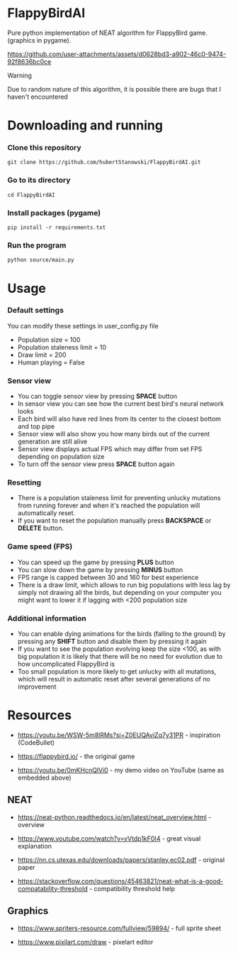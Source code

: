 # FlappyBirdAI
Pure python implementation of NEAT algorithm for FlappyBird game. (graphics in pygame).

https://github.com/user-attachments/assets/d0628bd3-a902-46c0-9474-92f8636bc0ce

> [!WARNING]
> Due to random nature of this algorithm, it is possible there are bugs that I haven't encountered

# Downloading and running
### Clone this repository
    git clone https://github.com/hubertStanowski/FlappyBirdAI.git

### Go to its directory
    cd FlappyBirdAI

### Install packages (pygame)
    pip install -r requirements.txt

### Run the program
    python source/main.py
  
# Usage
### Default settings
You can modify these settings in user_config.py file

- Population size = 100
- Population staleness limit = 10
- Draw limit = 200
- Human playing = False

### Sensor view
- You can toggle sensor view by pressing **SPACE** button
- In sensor view you can see how the current best bird's neural network looks
- Each bird will also have red lines from its center to the closest bottom and top pipe
- Sensor view will also show you how many birds out of the current generation are still alive
- Sensor view displays actual FPS which may differ from set FPS depending on population size
- To turn off the sensor view press **SPACE** button again
### Resetting
- There is a population staleness limit for preventing unlucky mutations from running forever and when it's reached the population will automatically reset.
- If you want to reset the population manually press **BACKSPACE** or **DELETE** button.
### Game speed (FPS)
- You can speed up the game by pressing **PLUS** button
- You can slow down the game by pressing **MINUS** button
- FPS range is capped between 30 and 160 for best experience
- There is a draw limit, which allows to run big populations with less lag by simply not drawing all the birds, but depending on your computer you might want to lower it if lagging with <200 population size
### Additional information
- You can enable dying animations for the birds (falling to the ground) by pressing any **SHIFT** button and disable them by pressing it again
- If you want to see the population evolving keep the size <100, as with big population it is likely that there will be no need for evolution due to how uncomplicated FlappyBird is
- Too small population is more likely to get unlucky with all mutations, which will result in automatic reset after several generations of no improvement
# Resources
- https://youtu.be/WSW-5m8lRMs?si=Z0EUQAviZq7y31PR - inspiration (CodeBullet)

- https://flappybird.io/ - the original game

- https://youtu.be/0mKHcnQlVi0 - my demo video on YouTube (same as embedded above)
## NEAT
- https://neat-python.readthedocs.io/en/latest/neat_overview.html - overview

- https://www.youtube.com/watch?v=yVtdp1kF0I4 - great visual explanation

- https://nn.cs.utexas.edu/downloads/papers/stanley.ec02.pdf - original paper

- https://stackoverflow.com/questions/45463821/neat-what-is-a-good-compatability-threshold - compatibility threshold help

## Graphics
- https://www.spriters-resource.com/fullview/59894/ - full sprite sheet

- https://www.pixilart.com/draw - pixelart editor

